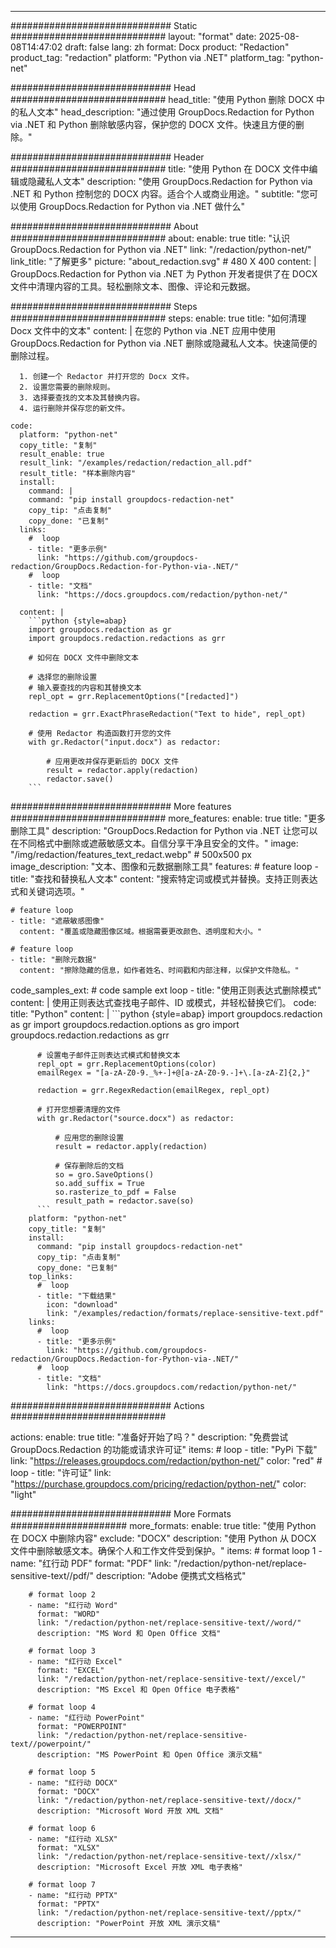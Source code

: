 
---
############################# Static ############################
layout: "format"
date:  2025-08-08T14:47:02
draft: false
lang: zh
format: Docx
product: "Redaction"
product_tag: "redaction"
platform: "Python via .NET"
platform_tag: "python-net"

############################# Head ############################
head_title: "使用 Python 删除 DOCX 中的私人文本"
head_description: "通过使用 GroupDocs.Redaction for Python via .NET 和 Python 删除敏感内容，保护您的 DOCX 文件。快速且方便的删除。"

############################# Header ############################
title: "使用 Python 在 DOCX 文件中编辑或隐藏私人文本" 
description: "使用 GroupDocs.Redaction for Python via .NET 和 Python 控制您的 DOCX 内容。适合个人或商业用途。"
subtitle: "您可以使用 GroupDocs.Redaction for Python via .NET 做什么" 

############################# About ############################
about:
    enable: true
    title: "认识 GroupDocs.Redaction for Python via .NET"
    link: "/redaction/python-net/"
    link_title: "了解更多"
    picture: "about_redaction.svg" # 480 X 400
    content: |
       GroupDocs.Redaction for Python via .NET 为 Python 开发者提供了在 DOCX 文件中清理内容的工具。轻松删除文本、图像、评论和元数据。

############################# Steps ############################
steps:
    enable: true
    title: "如何清理 Docx 文件中的文本"
    content: |
      在您的 Python via .NET 应用中使用 GroupDocs.Redaction for Python via .NET 删除或隐藏私人文本。快速简便的删除过程。
      
      1. 创建一个 Redactor 并打开您的 Docx 文件。
      2. 设置您需要的删除规则。
      3. 选择要查找的文本及其替换内容。
      4. 运行删除并保存您的新文件。
   
    code:
      platform: "python-net"
      copy_title: "复制"
      result_enable: true
      result_link: "/examples/redaction/redaction_all.pdf"
      result_title: "样本删除内容"
      install:
        command: |
        command: "pip install groupdocs-redaction-net"
        copy_tip: "点击复制"
        copy_done: "已复制"
      links:
        #  loop
        - title: "更多示例"
          link: "https://github.com/groupdocs-redaction/GroupDocs.Redaction-for-Python-via-.NET/"
        #  loop
        - title: "文档"
          link: "https://docs.groupdocs.com/redaction/python-net/"
          
      content: |
        ```python {style=abap}
        import groupdocs.redaction as gr
        import groupdocs.redaction.redactions as grr

        # 如何在 DOCX 文件中删除文本

        # 选择您的删除设置
        # 输入要查找的内容和其替换文本
        repl_opt = grr.ReplacementOptions("[redacted]")
                
        redaction = grr.ExactPhraseRedaction("Text to hide", repl_opt)

        # 使用 Redactor 构造函数打开您的文件
        with gr.Redactor("input.docx") as redactor:

            # 应用更改并保存更新后的 DOCX 文件
            result = redactor.apply(redaction)
            redactor.save()
        ```            


############################# More features ############################
more_features:
  enable: true
  title: "更多删除工具"
  description: "GroupDocs.Redaction for Python via .NET 让您可以在不同格式中删除或遮蔽敏感文本。自信分享干净且安全的文件。"
  image: "/img/redaction/features_text_redact.webp" # 500x500 px
  image_description: "文本、图像和元数据删除工具"
  features:
    # feature loop
    - title: "查找和替换私人文本"
      content: "搜索特定词或模式并替换。支持正则表达式和关键词选项。"

    # feature loop
    - title: "遮蔽敏感图像"
      content: "覆盖或隐藏图像区域。根据需要更改颜色、透明度和大小。"

    # feature loop
    - title: "删除元数据"
      content: "擦除隐藏的信息，如作者姓名、时间戳和内部注释，以保护文件隐私。"
      
  code_samples_ext:
    # code sample ext loop
    - title: "使用正则表达式删除模式"
      content: |
        使用正则表达式查找电子邮件、ID 或模式，并轻松替换它们。
      code:
        title: "Python"
        content: |
          ```python {style=abap}
          import groupdocs.redaction as gr
          import groupdocs.redaction.options as gro
          import groupdocs.redaction.redactions as grr

          # 设置电子邮件正则表达式模式和替换文本
          repl_opt = grr.ReplacementOptions(color)
          emailRegex = "[a-zA-Z0-9._%+-]+@[a-zA-Z0-9.-]+\.[a-zA-Z]{2,}"

          redaction = grr.RegexRedaction(emailRegex, repl_opt)

          # 打开您想要清理的文件
          with gr.Redactor("source.docx") as redactor:

              # 应用您的删除设置
              result = redactor.apply(redaction)

              # 保存删除后的文档
              so = gro.SaveOptions()
              so.add_suffix = True
              so.rasterize_to_pdf = False
              result_path = redactor.save(so)
          ```
        platform: "python-net"
        copy_title: "复制"
        install:
          command: "pip install groupdocs-redaction-net"
          copy_tip: "点击复制"
          copy_done: "已复制"
        top_links:
          #  loop
          - title: "下载结果"
            icon: "download"
            link: "/examples/redaction/formats/replace-sensitive-text.pdf"
        links:
          #  loop
          - title: "更多示例"
            link: "https://github.com/groupdocs-redaction/GroupDocs.Redaction-for-Python-via-.NET/"
          #  loop
          - title: "文档"
            link: "https://docs.groupdocs.com/redaction/python-net/"


############################# Actions ############################

actions:
  enable: true
  title: "准备好开始了吗？"
  description: "免费尝试 GroupDocs.Redaction 的功能或请求许可证"
  items:
    #  loop
    - title: "PyPi 下载"
      link: "https://releases.groupdocs.com/redaction/python-net/"
      color: "red"
        #  loop
    - title: "许可证"
      link: "https://purchase.groupdocs.com/pricing/redaction/python-net/"
      color: "light"


############################# More Formats #####################
more_formats:
    enable: true
    title: "使用 Python 在 DOCX 中删除内容"
    exclude: "DOCX"
    description: "使用 Python 从 DOCX 文件中删除敏感文本。确保个人和工作文件受到保护。"
    items: 
        # format loop 1
        - name: "红行动 PDF"
          format: "PDF"
          link: "/redaction/python-net/replace-sensitive-text//pdf/"
          description: "Adobe 便携式文档格式"

        # format loop 2
        - name: "红行动 Word"
          format: "WORD"
          link: "/redaction/python-net/replace-sensitive-text//word/"
          description: "MS Word 和 Open Office 文档"
          
        # format loop 3
        - name: "红行动 Excel"
          format: "EXCEL"
          link: "/redaction/python-net/replace-sensitive-text//excel/"
          description: "MS Excel 和 Open Office 电子表格"

        # format loop 4
        - name: "红行动 PowerPoint"
          format: "POWERPOINT"
          link: "/redaction/python-net/replace-sensitive-text//powerpoint/"
          description: "MS PowerPoint 和 Open Office 演示文稿"

        # format loop 5
        - name: "红行动 DOCX"
          format: "DOCX"
          link: "/redaction/python-net/replace-sensitive-text//docx/"
          description: "Microsoft Word 开放 XML 文档"
          
        # format loop 6
        - name: "红行动 XLSX"
          format: "XLSX"
          link: "/redaction/python-net/replace-sensitive-text//xlsx/"
          description: "Microsoft Excel 开放 XML 电子表格"
          
        # format loop 7
        - name: "红行动 PPTX"
          format: "PPTX"
          link: "/redaction/python-net/replace-sensitive-text//pptx/"
          description: "PowerPoint 开放 XML 演示文稿"


---